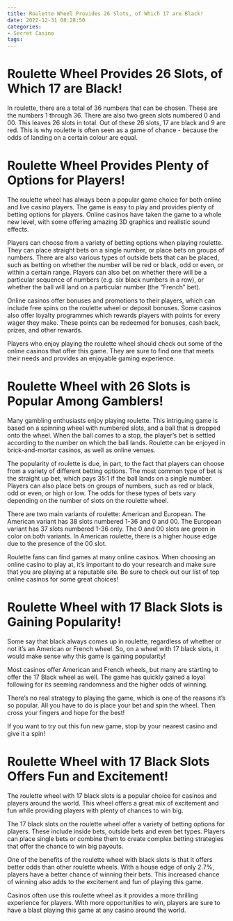 ```yaml
---
title: Roulette Wheel Provides 26 Slots, of Which 17 are Black!
date: 2022-12-31 08:28:50
categories:
- Secret Casino
tags:
---
```



#  Roulette Wheel Provides 26 Slots, of Which 17 are Black!

In roulette, there are a total of 36 numbers that can be chosen. These are the numbers 1 through 36. There are also two green slots numbered 0 and 00. This leaves 26 slots in total. Out of these 26 slots, 17 are black and 9 are red. This is why roulette is often seen as a game of chance - because the odds of landing on a certain colour are equal.

#  Roulette Wheel Provides Plenty of Options for Players!

The roulette wheel has always been a popular game choice for both online and live casino players. The game is easy to play and provides plenty of betting options for players. Online casinos have taken the game to a whole new level, with some offering amazing 3D graphics and realistic sound effects.

Players can choose from a variety of betting options when playing roulette. They can place straight bets on a single number, or place bets on groups of numbers. There are also various types of outside bets that can be placed, such as betting on whether the number will be red or black, odd or even, or within a certain range. Players can also bet on whether there will be a particular sequence of numbers (e.g. six black numbers in a row), or whether the ball will land on a particular number (the “French” bet).

Online casinos offer bonuses and promotions to their players, which can include free spins on the roulette wheel or deposit bonuses. Some casinos also offer loyalty programmes which rewards players with points for every wager they make. These points can be redeemed for bonuses, cash back, prizes, and other rewards.

Players who enjoy playing the roulette wheel should check out some of the online casinos that offer this game. They are sure to find one that meets their needs and provides an enjoyable gaming experience.

#  Roulette Wheel with 26 Slots is Popular Among Gamblers!

Many gambling enthusiasts enjoy playing roulette. This intriguing game is based on a spinning wheel with numbered slots, and a ball that is dropped onto the wheel. When the ball comes to a stop, the player’s bet is settled according to the number on which the ball lands. Roulette can be enjoyed in brick-and-mortar casinos, as well as online venues.

The popularity of roulette is due, in part, to the fact that players can choose from a variety of different betting options. The most common type of bet is the straight up bet, which pays 35:1 if the ball lands on a single number. Players can also place bets on groups of numbers, such as red or black, odd or even, or high or low. The odds for these types of bets vary depending on the number of slots on the roulette wheel.

There are two main variants of roulette: American and European. The American variant has 38 slots numbered 1-36 and 0 and 00. The European variant has 37 slots numbered 1-36 only. The 0 and 00 slots are green in color on both variants. In American roulette, there is a higher house edge due to the presence of the 00 slot.

Roulette fans can find games at many online casinos. When choosing an online casino to play at, it’s important to do your research and make sure that you are playing at a reputable site. Be sure to check out our list of top online casinos for some great choices!

#  Roulette Wheel with 17 Black Slots is Gaining Popularity!

Some say that black always comes up in roulette, regardless of whether or not it’s an American or French wheel. So, on a wheel with 17 black slots, it would make sense why this game is gaining popularity!

Most casinos offer American and French wheels, but many are starting to offer the 17 Black wheel as well. The game has quickly gained a loyal following for its seeming randomness and the higher odds of winning.

There’s no real strategy to playing the game, which is one of the reasons it’s so popular. All you have to do is place your bet and spin the wheel. Then cross your fingers and hope for the best!

If you want to try out this fun new game, stop by your nearest casino and give it a spin!

#  Roulette Wheel with 17 Black Slots Offers Fun and Excitement!

The roulette wheel with 17 black slots is a popular choice for casinos and players around the world. This wheel offers a great mix of excitement and fun while providing players with plenty of chances to win big.

The 17 black slots on the roulette wheel offer a variety of betting options for players. These include inside bets, outside bets and even bet types. Players can place single bets or combine them to create complex betting strategies that offer the chance to win big payouts.

One of the benefits of the roulette wheel with black slots is that it offers better odds than other roulette wheels. With a house edge of only 2.7%, players have a better chance of winning their bets. This increased chance of winning also adds to the excitement and fun of playing this game.

Casinos often use this roulette wheel as it provides a more thrilling experience for players. With more opportunities to win, players are sure to have a blast playing this game at any casino around the world.